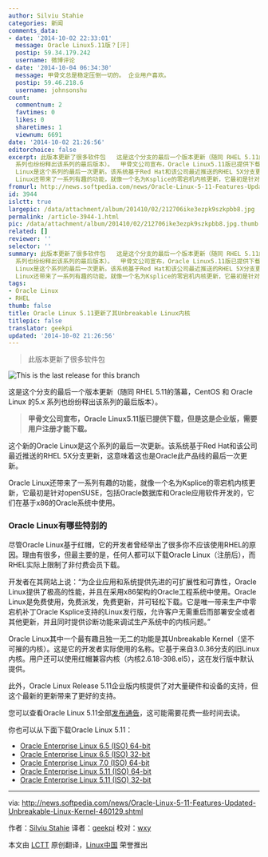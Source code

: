 ```yaml
---
author: Silviu Stahie
categories: 新闻
comments_data:
- date: '2014-10-02 22:33:01'
  message: Oracle Linux5.11版？[汗]
  postip: 59.34.179.242
  username: 微博评论
- date: '2014-10-04 06:34:30'
  message: 甲骨文总是稳定压倒一切的。 企业用户喜欢。
  postip: 59.46.218.6
  username: johnsonshu
count:
  commentnum: 2
  favtimes: 0
  likes: 0
  sharetimes: 1
  viewnum: 6691
date: '2014-10-02 21:26:56'
editorchoice: false
excerpt: 此版本更新了很多软件包   这是这个分支的最后一个版本更新（随同 RHEL 5.11的落幕，CentOS 和 Oracle Linux 的5.x
  系列也纷纷释出该系列的最后版本）。  甲骨文公司宣布，Oracle Linux5.11版已提供下载，但是这是企业版，需要用户注册才能下载。  这个新的Oracle
  Linux是这个系列的最后一次更新。该系统基于Red Hat和该公司最近推送的RHEL 5X分支更新，这意味着这也是Oracle此产品线的最后一次更新。 Oracle
  Linux还带来了一系列有趣的功能，就像一个名为Ksplice的零宕机内核更新，它最初是针对openSUSE，包括Oracle数据库和Oracle应用软
fromurl: http://news.softpedia.com/news/Oracle-Linux-5-11-Features-Updated-Unbreakable-Linux-Kernel-460129.shtml
id: 3944
islctt: true
largepic: /data/attachment/album/201410/02/212706ike3ezpk9szkpbb8.jpg
permalink: /article-3944-1.html
pic: /data/attachment/album/201410/02/212706ike3ezpk9szkpbb8.jpg.thumb.jpg
related: []
reviewer: ''
selector: ''
summary: 此版本更新了很多软件包   这是这个分支的最后一个版本更新（随同 RHEL 5.11的落幕，CentOS 和 Oracle Linux 的5.x
  系列也纷纷释出该系列的最后版本）。  甲骨文公司宣布，Oracle Linux5.11版已提供下载，但是这是企业版，需要用户注册才能下载。  这个新的Oracle
  Linux是这个系列的最后一次更新。该系统基于Red Hat和该公司最近推送的RHEL 5X分支更新，这意味着这也是Oracle此产品线的最后一次更新。 Oracle
  Linux还带来了一系列有趣的功能，就像一个名为Ksplice的零宕机内核更新，它最初是针对openSUSE，包括Oracle数据库和Oracle应用软
tags:
- Oracle Linux
- RHEL
thumb: false
title: Oracle Linux 5.11更新了其Unbreakable Linux内核
titlepic: false
translator: geekpi
updated: '2014-10-02 21:26:56'
---
```



> 
> 此版本更新了很多软件包
> 
> 
> 


![This is the last release for this branch](/data/attachment/album/201410/02/212706ike3ezpk9szkpbb8.jpg)


这是这个分支的最后一个版本更新（随同 RHEL 5.11的落幕，CentOS 和 Oracle Linux 的5.x 系列也纷纷释出该系列的最后版本）。



> 
> **甲骨文公司宣布，Oracle Linux5.11版已提供下载，但是这是企业版，需要用户注册才能下载。**
> 
> 
> 


这个新的Oracle Linux是这个系列的最后一次更新。该系统基于Red Hat和该公司最近推送的RHEL 5X分支更新，这意味着这也是Oracle此产品线的最后一次更新。


Oracle Linux还带来了一系列有趣的功能，就像一个名为Ksplice的零宕机内核更新，它最初是针对openSUSE，包括Oracle数据库和Oracle应用软件开发的，它们在基于x86的Oracle系统中使用。


### Oracle Linux有哪些特别的


尽管Oracle Linux基于红帽，它的开发者曾经举出了很多你不应该使用RHEL的原因。理由有很多，但最主要的是，任何人都可以下载Oracle Linux（注册后），而RHEL实际上限制了非付费会员下载。


开发者在其网站上说：“为企业应用和系统提供先进的可扩展性和可靠性，Oracle Linux提供了极高的性能，并且在采用x86架构的Oracle工程系统中使用。Oracle Linux是免费使用，免费派发，免费更新，并可轻松下载。它是唯一带来生产中零宕机补丁Oracle Ksplice支持的Linux发行版，允许客户无需重启而部署安全或者其他更新，并且同时提供诊断功能来调试生产系统中的内核问题。”


Oracle Linux其中一个最有趣且独一无二的功能是其Unbreakable Kernel（坚不可摧的内核）。这是它的开发者实际使用的名称。它基于来自3.0.36分支的旧Linux内核。用户还可以使用红帽兼容内核（内核2.6.18-398.el5），这在发行版中默认提供。


此外，Oracle Linux Release 5.11企业版内核提供了对大量硬件和设备的支持，但这个最新的更新带来了更好的支持。


您可以查看Oracle Linux 5.11全部[发布通告](https://oss.oracle.com/ol5/docs/RELEASE-NOTES-U11-en.html#Kernel_and_Driver_Updates)，这可能需要花费一些时间去读。


你也可以从下面下载Oracle Linux 5.11：


* [Oracle Enterprise Linux 6.5 (ISO) 64-bit](http://mirrors.dotsrc.org/oracle-linux/OL6/U5/i386/OracleLinux-R6-U5-Server-i386-dvd.iso)
* [Oracle Enterprise Linux 6.5 (ISO) 32-bit](http://mirrors.dotsrc.org/oracle-linux/OL6/U5/x86_64/OracleLinux-R6-U5-Server-x86_64-dvd.iso)
* [Oracle Enterprise Linux 7.0 (ISO) 64-bit](https://edelivery.oracle.com/linux/)
* [Oracle Enterprise Linux 5.11 (ISO) 64-bit](http://ftp5.gwdg.de/pub/linux/oracle/EL5/U11/x86_64/Enterprise-R5-U11-Server-x86_64-dvd.iso)
* [Oracle Enterprise Linux 5.11 (ISO) 32-bit](http://ftp5.gwdg.de/pub/linux/oracle/EL5/U11/i386/Enterprise-R5-U11-Server-i386-dvd.iso)




---


via: <http://news.softpedia.com/news/Oracle-Linux-5-11-Features-Updated-Unbreakable-Linux-Kernel-460129.shtml>


作者：[Silviu Stahie](http://news.softpedia.com/editors/browse/silviu-stahie) 译者：[geekpi](https://github.com/geekpi) 校对：[wxy](https://github.com/wxy)


本文由 [LCTT](https://github.com/LCTT/TranslateProject) 原创翻译，[Linux中国](http://linux.cn/) 荣誉推出